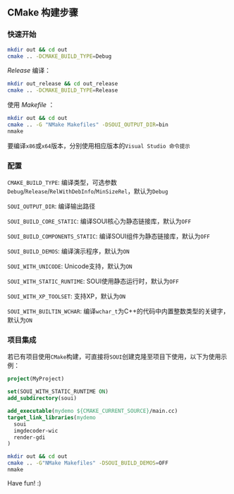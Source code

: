 ## CMake 构建步骤

### 快速开始

```bash
mkdir out && cd out
cmake .. -DCMAKE_BUILD_TYPE=Debug
```

*Release* 编译：

```bash
mkdir out_release && cd out_release
cmake .. -DCMAKE_BUILD_TYPE=Release
```

使用 *Makefile* ：

```bash
mkdir out && cd out
cmake .. -G "NMake Makefiles" -DSOUI_OUTPUT_DIR=bin
nmake
```

要编译`x86`或`x64`版本，分别使用相应版本的`Visual Studio 命令提示`

### 配置

`CMAKE_BUILD_TYPE`: 编译类型，可选参数`Debug`/`Release`/`RelWithDebInfo`/`MinSizeRel`，默认为`Debug`

`SOUI_OUTPUT_DIR`: 编译输出路径

`SOUI_BUILD_CORE_STATIC`: 编译SOUI核心为静态链接库，默认为`OFF`

`SOUI_BUILD_COMPONENTS_STATIC`: 编译SOUI组件为静态链接库，默认为`OFF`

`SOUI_BUILD_DEMOS`: 编译演示程序，默认为`ON`

`SOUI_WITH_UNICODE`: Unicode支持，默认为`ON`

`SOUI_WITH_STATIC_RUNTIME`: SOUI使用静态运行时，默认为`OFF`

`SOUI_WITH_XP_TOOLSET`: 支持XP，默认为`ON`

`SOUI_WITH_BUILTIN_WCHAR`: 编译`wchar_t`为C++的代码中内置整数类型的关键字，默认为`ON`

### 项目集成

若已有项目使用`CMake`构建，可直接将`SOUI`创建克隆至项目下使用，以下为使用示例：

```CMake
project(MyProject)

set(SOUI_WITH_STATIC_RUNTIME ON)
add_subdirectory(soui)

add_executable(mydemo ${CMAKE_CURRENT_SOURCE}/main.cc)
target_link_libraries(mydemo
  soui
  imgdecoder-wic
  render-gdi
)
```

```bash
mkdir out && cd out
cmake .. -G"NMake Makefiles" -DSOUI_BUILD_DEMOS=OFF
nmake
```

Have fun! :)
